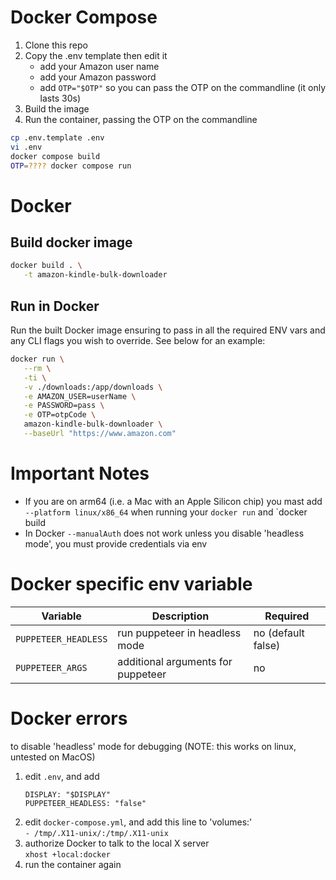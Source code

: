 # Docker Compose

1. Clone this repo
2. Copy the .env template then edit it
   - add your Amazon user name
   - add your Amazon password
   - add `OTP="$OTP"` so you can pass the OTP on the commandline (it only lasts 30s)
3. Build the image
4. Run the container, passing the OTP on the commandline

```bash
cp .env.template .env
vi .env
docker compose build
OTP=???? docker compose run
```

# Docker

## Build docker image

```bash
docker build . \
   -t amazon-kindle-bulk-downloader
```

## Run in Docker

Run the built Docker image ensuring to pass in all the required ENV vars and any CLI flags you wish to override. See below for an example:

```bash
docker run \
   --rm \
   -ti \
   -v ./downloads:/app/downloads \
   -e AMAZON_USER=userName \
   -e PASSWORD=pass \
   -e OTP=otpCode \
   amazon-kindle-bulk-downloader \
   --baseUrl "https://www.amazon.com"
```

# Important Notes

- If you are on arm64 (i.e. a Mac with an Apple Silicon chip) you mast add `--platform linux/x86_64` when running your `docker run` and `docker build
- In Docker `--manualAuth` does not work unless you disable 'headless mode', you must provide credentials via env

# Docker specific env variable

| Variable             | Description                        | Required           |
| -------------------- | ---------------------------------- | ------------------ |
| `PUPPETEER_HEADLESS` | run puppeteer in headless mode     | no (default false) |
| `PUPPETEER_ARGS`     | additional arguments for puppeteer | no                 |

# Docker errors

to disable 'headless' mode for debugging (NOTE: this works on linux, untested on MacOS)

1. edit `.env`, and add
   ```
   DISPLAY: "$DISPLAY"
   PUPPETEER_HEADLESS: "false"
   ```
1. edit `docker-compose.yml`, and add this line to 'volumes:'  
   `- /tmp/.X11-unix/:/tmp/.X11-unix`
1. authorize Docker to talk to the local X server  
   `xhost +local:docker`
1. run the container again
